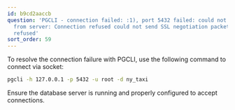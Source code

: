```yaml
---
id: b9cd2aaccb
question: 'PGCLI - connection failed: :1), port 5432 failed: could not receive data
  from server: Connection refused could not send SSL negotiation packet: Connection
  refused'
sort_order: 59
---
```


To resolve the connection failure with PGCLI, use the following command to connect via socket:

```bash
pgcli -h 127.0.0.1 -p 5432 -u root -d ny_taxi
```

Ensure the database server is running and properly configured to accept connections.